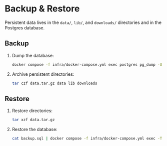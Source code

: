 # Backup & Restore

Persistent data lives in the `data/`, `lib/`, and `downloads/` directories and in the Postgres database.

## Backup

1. Dump the database:
   ```bash
   docker compose -f infra/docker-compose.yml exec postgres pg_dump -U gamearr gamearr > backup.sql
   ```
2. Archive persistent directories:
   ```bash
   tar czf data.tar.gz data lib downloads
   ```

## Restore

1. Restore directories:
   ```bash
   tar xzf data.tar.gz
   ```
2. Restore the database:
   ```bash
   cat backup.sql | docker compose -f infra/docker-compose.yml exec -T postgres psql -U gamearr gamearr
   ```
